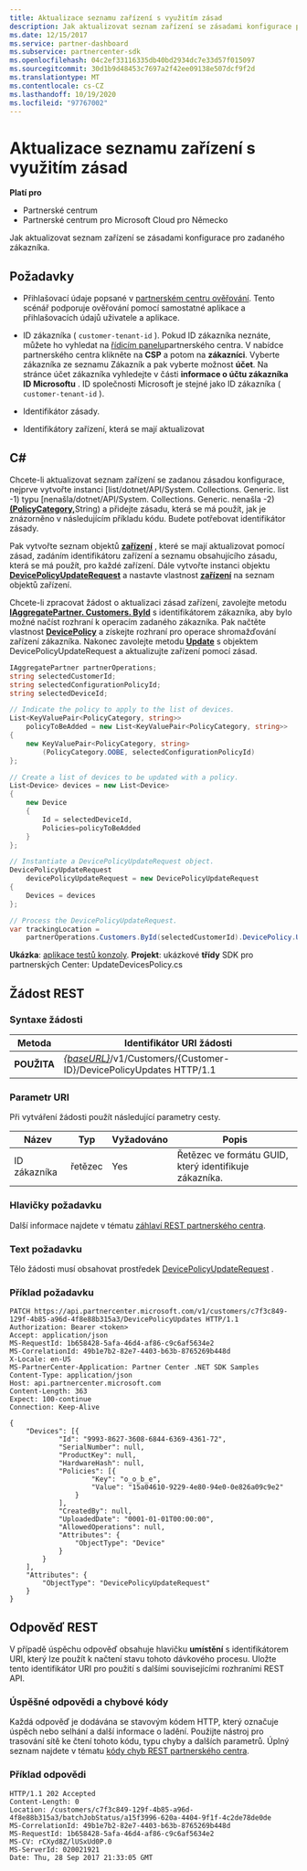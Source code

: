 ```yaml
---
title: Aktualizace seznamu zařízení s využitím zásad
description: Jak aktualizovat seznam zařízení se zásadami konfigurace pro zadaného zákazníka.
ms.date: 12/15/2017
ms.service: partner-dashboard
ms.subservice: partnercenter-sdk
ms.openlocfilehash: 04c2ef33116335db40bd2934dc7e33d57f015097
ms.sourcegitcommit: 30d1b9d48453c7697a2f42ee09138e507dcf9f2d
ms.translationtype: MT
ms.contentlocale: cs-CZ
ms.lasthandoff: 10/19/2020
ms.locfileid: "97767002"
---
```

# <a name="update-a-list-of-devices-with-a-policy"></a>Aktualizace seznamu zařízení s využitím zásad

**Platí pro**

- Partnerské centrum
- Partnerské centrum pro Microsoft Cloud pro Německo

Jak aktualizovat seznam zařízení se zásadami konfigurace pro zadaného zákazníka.

## <a name="prerequisites"></a>Požadavky

- Přihlašovací údaje popsané v [partnerském centru ověřování](partner-center-authentication.md). Tento scénář podporuje ověřování pomocí samostatné aplikace a přihlašovacích údajů uživatele a aplikace.

- ID zákazníka ( `customer-tenant-id` ). Pokud ID zákazníka neznáte, můžete ho vyhledat na [řídicím panelu](https://partner.microsoft.com/dashboard)partnerského centra. V nabídce partnerského centra klikněte na **CSP** a potom na **zákazníci**. Vyberte zákazníka ze seznamu Zákazník a pak vyberte možnost **účet**. Na stránce účet zákazníka vyhledejte v části **informace o účtu zákazníka** **ID Microsoftu** . ID společnosti Microsoft je stejné jako ID zákazníka ( `customer-tenant-id` ).

- Identifikátor zásady.

- Identifikátory zařízení, která se mají aktualizovat

## <a name="c"></a>C\#

Chcete-li aktualizovat seznam zařízení se zadanou zásadou konfigurace, nejprve vytvořte instanci [list/dotnet/API/System. Collections. Generic. list -1) typu [nenašla/dotnet/API/System. Collections. Generic. nenašla -2)[**(PolicyCategory,**](/dotnet/api/microsoft.store.partnercenter.models.devicesdeployment.policycategory)String) a přidejte zásadu, která se má použít, jak je znázorněno v následujícím příkladu kódu. Budete potřebovat identifikátor zásady.

Pak vytvořte seznam objektů [**zařízení**](/dotnet/api/microsoft.store.partnercenter.models.devicesdeployment.device) , které se mají aktualizovat pomocí zásad, zadáním identifikátoru zařízení a seznamu obsahujícího zásadu, která se má použít, pro každé zařízení. Dále vytvořte instanci objektu [**DevicePolicyUpdateRequest**](/dotnet/api/microsoft.store.partnercenter.models.devicesdeployment.devicepolicyupdaterequest) a nastavte vlastnost [**zařízení**](/dotnet/api/microsoft.store.partnercenter.models.devicesdeployment.devicebatchcreationrequest.devices) na seznam objektů zařízení.

Chcete-li zpracovat žádost o aktualizaci zásad zařízení, zavolejte metodu [**IAggregatePartner. Customers. ById**](/dotnet/api/microsoft.store.partnercenter.customers.icustomercollection.byid) s identifikátorem zákazníka, aby bylo možné načíst rozhraní k operacím zadaného zákazníka. Pak načtěte vlastnost [**DevicePolicy**](/dotnet/api/microsoft.store.partnercenter.customers.icustomer.devicepolicy) a získejte rozhraní pro operace shromažďování zařízení zákazníka. Nakonec zavolejte metodu [**Update**](/dotnet/api/microsoft.store.partnercenter.devicesdeployment.icustomerdevicecollection.update) s objektem DevicePolicyUpdateRequest a aktualizujte zařízení pomocí zásad.

``` csharp
IAggregatePartner partnerOperations;
string selectedCustomerId;
string selectedConfigurationPolicyId;
string selectedDeviceId;

// Indicate the policy to apply to the list of devices.
List<KeyValuePair<PolicyCategory, string>>
    policyToBeAdded = new List<KeyValuePair<PolicyCategory, string>>
{
    new KeyValuePair<PolicyCategory, string>
        (PolicyCategory.OOBE, selectedConfigurationPolicyId)
};

// Create a list of devices to be updated with a policy.
List<Device> devices = new List<Device>
{
    new Device
    {
        Id = selectedDeviceId,
        Policies=policyToBeAdded
    }
};

// Instantiate a DevicePolicyUpdateRequest object.
DevicePolicyUpdateRequest
    devicePolicyUpdateRequest = new DevicePolicyUpdateRequest
{
    Devices = devices
};

// Process the DevicePolicyUpdateRequest.
var trackingLocation =
    partnerOperations.Customers.ById(selectedCustomerId).DevicePolicy.Update(devicePolicyUpdateRequest);
```

**Ukázka**: [aplikace testů konzoly](console-test-app.md). **Projekt**: ukázkové **třídy** SDK pro partnerských Center: UpdateDevicesPolicy.cs

## <a name="rest-request"></a>Žádost REST

### <a name="request-syntax"></a>Syntaxe žádosti

| Metoda    | Identifikátor URI žádosti                                                                                         |
|-----------|-----------------------------------------------------------------------------------------------------|
| **POUŽITA** | [*{baseURL}*](partner-center-rest-urls.md)/v1/Customers/{Customer-ID}/DevicePolicyUpdates HTTP/1.1 |

### <a name="uri-parameter"></a>Parametr URI

Při vytváření žádosti použít následující parametry cesty.

| Název        | Typ   | Vyžadováno | Popis                                           |
|-------------|--------|----------|-------------------------------------------------------|
| ID zákazníka | řetězec | Yes      | Řetězec ve formátu GUID, který identifikuje zákazníka. |

### <a name="request-headers"></a>Hlavičky požadavku

Další informace najdete v tématu [záhlaví REST partnerského centra](headers.md).

### <a name="request-body"></a>Text požadavku

Tělo žádosti musí obsahovat prostředek [DevicePolicyUpdateRequest](device-deployment-resources.md#devicepolicyupdaterequest) .

### <a name="request-example"></a>Příklad požadavku

```http
PATCH https://api.partnercenter.microsoft.com/v1/customers/c7f3c849-129f-4b85-a96d-4f8e88b315a3/DevicePolicyUpdates HTTP/1.1
Authorization: Bearer <token>
Accept: application/json
MS-RequestId: 1b658428-5afa-46d4-af86-c9c6af5634e2
MS-CorrelationId: 49b1e7b2-82e7-4403-b63b-8765269b448d
X-Locale: en-US
MS-PartnerCenter-Application: Partner Center .NET SDK Samples
Content-Type: application/json
Host: api.partnercenter.microsoft.com
Content-Length: 363
Expect: 100-continue
Connection: Keep-Alive

{
    "Devices": [{
            "Id": "9993-8627-3608-6844-6369-4361-72",
            "SerialNumber": null,
            "ProductKey": null,
            "HardwareHash": null,
            "Policies": [{
                    "Key": "o_o_b_e",
                    "Value": "15a04610-9229-4e80-94e0-0e826a09c9e2"
                }
            ],
            "CreatedBy": null,
            "UploadedDate": "0001-01-01T00:00:00",
            "AllowedOperations": null,
            "Attributes": {
                "ObjectType": "Device"
            }
        }
    ],
    "Attributes": {
        "ObjectType": "DevicePolicyUpdateRequest"
    }
}
```

## <a name="rest-response"></a>Odpověď REST

V případě úspěchu odpověď obsahuje hlavičku **umístění** s identifikátorem URI, který lze použít k načtení stavu tohoto dávkového procesu. Uložte tento identifikátor URI pro použití s dalšími souvisejícími rozhraními REST API.

### <a name="response-success-and-error-codes"></a>Úspěšné odpovědi a chybové kódy

Každá odpověď je dodávána se stavovým kódem HTTP, který označuje úspěch nebo selhání a další informace o ladění. Použijte nástroj pro trasování sítě ke čtení tohoto kódu, typu chyby a dalších parametrů. Úplný seznam najdete v tématu [kódy chyb REST partnerského centra](error-codes.md).

### <a name="response-example"></a>Příklad odpovědi

```http
HTTP/1.1 202 Accepted
Content-Length: 0
Location: /customers/c7f3c849-129f-4b85-a96d-4f8e88b315a3/batchJobStatus/a15f3996-620a-4404-9f1f-4c2de78de0de
MS-CorrelationId: 49b1e7b2-82e7-4403-b63b-8765269b448d
MS-RequestId: 1b658428-5afa-46d4-af86-c9c6af5634e2
MS-CV: rCXyd8Z/lUSxUd0P.0
MS-ServerId: 020021921
Date: Thu, 28 Sep 2017 21:33:05 GMT
```
